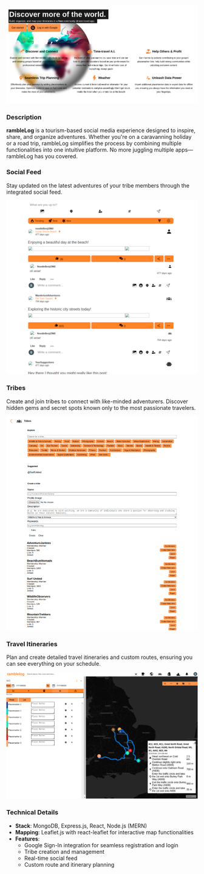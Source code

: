 ![Home Screenshot](/projects/images/rambleLog/screenshot-home.png)

### Description
**rambleLog** is a tourism-based social media experience designed to inspire, share, and organize adventures. Whether you're on a caravanning holiday or a road trip, rambleLog simplifies the process by combining multiple functionalities into one intuitive platform. No more juggling multiple apps—rambleLog has you covered.

### Social Feed
Stay updated on the latest adventures of your tribe members through the integrated social feed.

![Social Feed Screenshot](/projects/images/rambleLog/screenshot-feed.png)

### Tribes
Create and join tribes to connect with like-minded adventurers. Discover hidden gems and secret spots known only to the most passionate travelers.

![Tribes Screenshot 1](/projects/images/rambleLog/screenshot-tribes.png)


### Travel Itineraries
Plan and create detailed travel itineraries and custom routes, ensuring you can see everything on your schedule.

![Map Screenshot](/projects/images/rambleLog/screenshot-map.png)


### Technical Details
- **Stack**: MongoDB, Express.js, React, Node.js (MERN)
- **Mapping**: Leaflet.js with react-leaflet for interactive map functionalities
- **Features**:
  - Google Sign-In integration for seamless registration and login
  - Tribe creation and management
  - Real-time social feed
  - Custom route and itinerary planning
